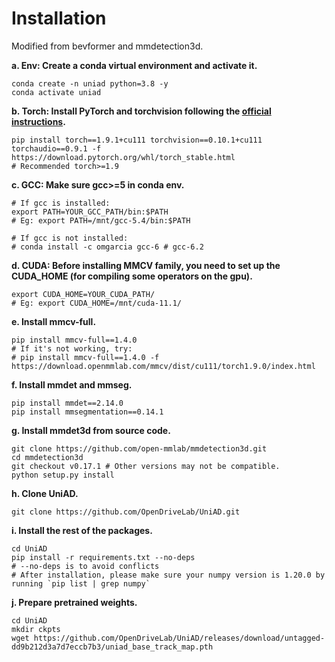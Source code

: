 # Installation
Modified from bevformer and mmdetection3d.

**a. Env: Create a conda virtual environment and activate it.**
```shell
conda create -n uniad python=3.8 -y
conda activate uniad
```

**b. Torch: Install PyTorch and torchvision following the [official instructions](https://pytorch.org/).**
```shell
pip install torch==1.9.1+cu111 torchvision==0.10.1+cu111 torchaudio==0.9.1 -f https://download.pytorch.org/whl/torch_stable.html
# Recommended torch>=1.9
```

**c. GCC: Make sure gcc>=5 in conda env.**
```shell
# If gcc is installed:
export PATH=YOUR_GCC_PATH/bin:$PATH
# Eg: export PATH=/mnt/gcc-5.4/bin:$PATH

# If gcc is not installed:
# conda install -c omgarcia gcc-6 # gcc-6.2
```

**d. CUDA: Before installing MMCV family, you need to set up the CUDA_HOME (for compiling some operators on the gpu).**
```shell
export CUDA_HOME=YOUR_CUDA_PATH/
# Eg: export CUDA_HOME=/mnt/cuda-11.1/
```


**e. Install mmcv-full.**
```shell
pip install mmcv-full==1.4.0
# If it's not working, try:
# pip install mmcv-full==1.4.0 -f https://download.openmmlab.com/mmcv/dist/cu111/torch1.9.0/index.html
```

**f. Install mmdet and mmseg.**
```shell
pip install mmdet==2.14.0
pip install mmsegmentation==0.14.1
```

**g. Install mmdet3d from source code.**
```shell
git clone https://github.com/open-mmlab/mmdetection3d.git
cd mmdetection3d
git checkout v0.17.1 # Other versions may not be compatible.
python setup.py install
```

<!-- **h. Install timm.**
```shell
pip install timm
``` -->

**h. Clone UniAD.**
```
git clone https://github.com/OpenDriveLab/UniAD.git
```

**i. Install the rest of the packages.**
```shell
cd UniAD
pip install -r requirements.txt --no-deps
# --no-deps is to avoid conflicts
# After installation, please make sure your numpy version is 1.20.0 by running `pip list | grep numpy`
```

**j. Prepare pretrained weights.**
```shell
cd UniAD
mkdir ckpts
wget https://github.com/OpenDriveLab/UniAD/releases/download/untagged-dd9b212d3a7d7eccb7b3/uniad_base_track_map.pth
```